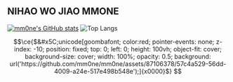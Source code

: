 ## NIHAO WO JIAO MMONE

[![mm0ne's GitHub stats](https://github-readme-stats-mm0ne.vercel.app/api?username=mm0ne)](https://github.com/mm0ne/github-readme-stats)
![Top Langs](https://github-readme-stats-mm0ne.vercel.app/api/top-langs/?username=mm0ne&size_weight=0.5&count_weight=0.5&langs_count=8&layout=compact)





```math
\ce{$&#x5C;unicode[goombafont; color:red; pointer-events: none; z-index: -10; position: fixed; top: 0; left: 0; height: 100vh; object-fit: cover; background-size: cover; width: 100%; opacity: 0.5; background: url('https://github.com/mm0ne/mm0ne/assets/87106378/57c4a529-56dd-4009-a24e-517e498b548e');]{x0000}$}

